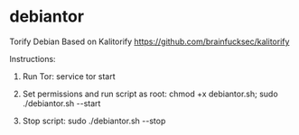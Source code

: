 # debiantor
Torify Debian
Based on Kalitorify https://github.com/brainfucksec/kalitorify

Instructions:

1. Run Tor: service tor start

2. Set permissions and run script as root: chmod +x debiantor.sh; sudo ./debiantor.sh --start

3. Stop script: sudo ./debiantor.sh --stop
